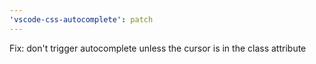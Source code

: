 ```yaml
---
'vscode-css-autocomplete': patch
---
```


Fix: don't trigger autocomplete unless the cursor is in the class attribute
